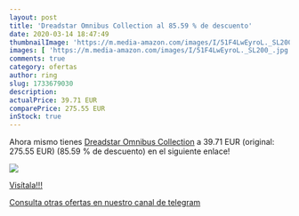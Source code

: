 ```yaml
---
layout: post
title: 'Dreadstar Omnibus Collection al 85.59 % de descuento'
date: 2020-03-14 18:47:49
thumbnailImage: 'https://m.media-amazon.com/images/I/51F4LwEyroL._SL200_.jpg'
images: [ 'https://m.media-amazon.com/images/I/51F4LwEyroL._SL200_.jpg' ]
comments: true
category: ofertas
author: ring
slug: 1733679030
description:
actualPrice: 39.71 EUR
comparePrice: 275.55 EUR
inStock: true
---
```


Ahora mismo tienes [Dreadstar Omnibus Collection](https://www.amazon.es/dp/1733679030/?tag=redken-21) a 39.71 EUR (original: 275.55 EUR) (85.59 %  de descuento) en el siguiente enlace!

[![](https://m.media-amazon.com/images/I/51F4LwEyroL._SL200_.jpg)](https://www.amazon.es/dp/1733679030/?tag=redken-21)

[Visítala!!!](https://www.amazon.es/dp/1733679030/?tag=redken-21)

[Consulta otras ofertas en nuestro canal de telegram](https://t.me/s/ofertas25)
